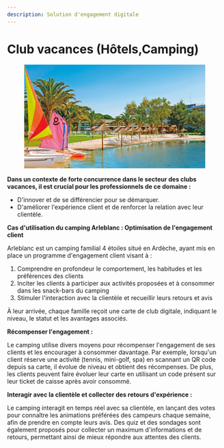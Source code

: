 ```yaml
---
description: Solution d'engagement digitale
---
```


# Club vacances (Hôtels,Camping)



<figure><img src="../.gitbook/assets/image (2).png" alt=""><figcaption></figcaption></figure>

**Dans un contexte de forte concurrence dans le secteur des clubs vacances, il est crucial pour les professionnels de ce domaine :**

* D'innover et de se différencier pour se démarquer.
* D'améliorer l'expérience client et de renforcer la relation avec leur clientèle.



**Cas d'utilisation du camping Arleblanc : Optimisation de l'engagement client**

Arleblanc est un camping familial 4 étoiles situé en Ardèche, ayant mis en place un programme d'engagement client visant à :

1. Comprendre en profondeur le comportement, les habitudes et les préférences des clients
2. Inciter les clients à participer aux activités proposées et à consommer dans les snack-bars du camping
3. Stimuler l'interaction avec la clientèle et recueillir leurs retours et avis

À leur arrivée, chaque famille reçoit une carte de club digitale, indiquant le niveau, le statut et les avantages associés.

**Récompenser l'engagement :**

Le camping utilise divers moyens pour récompenser l'engagement de ses clients et les encourager à consommer davantage. Par exemple, lorsqu'un client réserve une activité (tennis, mini-golf, spa) en scannant un QR code depuis sa carte, il évolue de niveau et obtient des récompenses. De plus, les clients peuvent faire évoluer leur carte en utilisant un code présent sur leur ticket de caisse après avoir consommé.

**Interagir avec la clientèle et collecter des retours d'expérience :**

Le camping interagit en temps réel avec sa clientèle, en lançant des votes pour connaître les animations préférées des campeurs chaque semaine, afin de prendre en compte leurs avis. Des quiz et des sondages sont également proposés pour collecter un maximum d'informations et de retours, permettant ainsi de mieux répondre aux attentes des clients.















